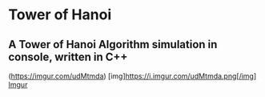 # Tower of Hanoi

A Tower of Hanoi Algorithm simulation in console, written in C++
-


(https://imgur.com/udMtmda)
[img]https://i.imgur.com/udMtmda.png[/img]
[Imgur](https://i.imgur.com/udMtmda.png)
